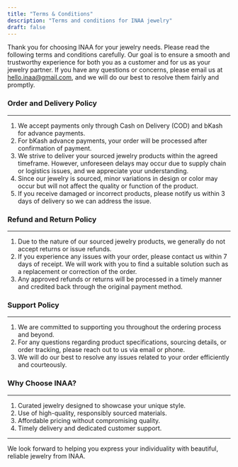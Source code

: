 ```yaml
---
title: "Terms & Conditions"
description: "Terms and conditions for INAA jewelry"
draft: false
---
```


Thank you for choosing INAA for your jewelry needs. Please read the following terms and conditions carefully. Our goal is to ensure a smooth and trustworthy experience for both you as a customer and for us as your jewelry partner. If you have any questions or concerns, please email us at hello.inaa@gmail.com, and we will do our best to resolve them fairly and promptly.

### Order and Delivery Policy
---

1. We accept payments only through Cash on Delivery (COD) and bKash for advance payments.
2. For bKash advance payments, your order will be processed after confirmation of payment.
3. We strive to deliver your sourced jewelry products within the agreed timeframe. However, unforeseen delays may occur due to supply chain or logistics issues, and we appreciate your understanding.
4. Since our jewelry is sourced, minor variations in design or color may occur but will not affect the quality or function of the product.
5. If you receive damaged or incorrect products, please notify us within 3 days of delivery so we can address the issue.

### Refund and Return Policy
---

1. Due to the nature of our sourced jewelry products, we generally do not accept returns or issue refunds.
2. If you experience any issues with your order, please contact us within 7 days of receipt. We will work with you to find a suitable solution such as a replacement or correction of the order.
3. Any approved refunds or returns will be processed in a timely manner and credited back through the original payment method.

### Support Policy
---

1. We are committed to supporting you throughout the ordering process and beyond.
2. For any questions regarding product specifications, sourcing details, or order tracking, please reach out to us via email or phone.
3. We will do our best to resolve any issues related to your order efficiently and courteously.

### Why Choose INAA?
---

1. Curated jewelry designed to showcase your unique style.
2. Use of high-quality, responsibly sourced materials.
3. Affordable pricing without compromising quality.
4. Timely delivery and dedicated customer support.

---
We look forward to helping you express your individuality with beautiful, reliable jewelry from INAA.
